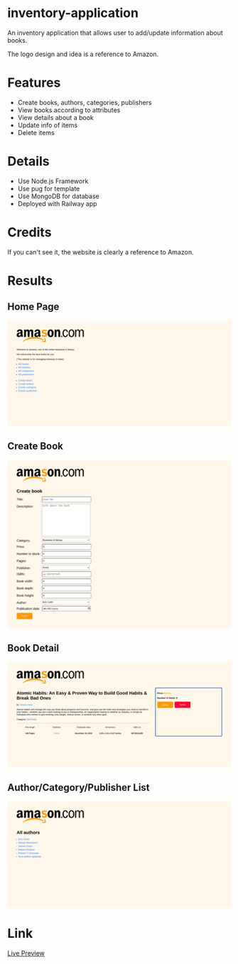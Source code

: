 # inventory-application
An inventory application that allows user to add/update information about books.

The logo design and idea is a reference to Amazon.
# Features
- Create books, authors, categories, publishers
- View books according to attributes
- View details about a book
- Update info of items
- Delete items
# Details
- Use Node.js Framework
- Use pug for template
- Use MongoDB for database
- Deployed with Railway app
# Credits
If you can't see it, the website is clearly a reference to Amazon.
# Results
## Home Page
![](./public/images/homepage.png)
## Create Book
![](./public/images/createBook.png)
## Book Detail
![](./public/images/bookDetail.png)
## Author/Category/Publisher List
![](./public/images/authorList.png)
# Link
[Live Preview](#)